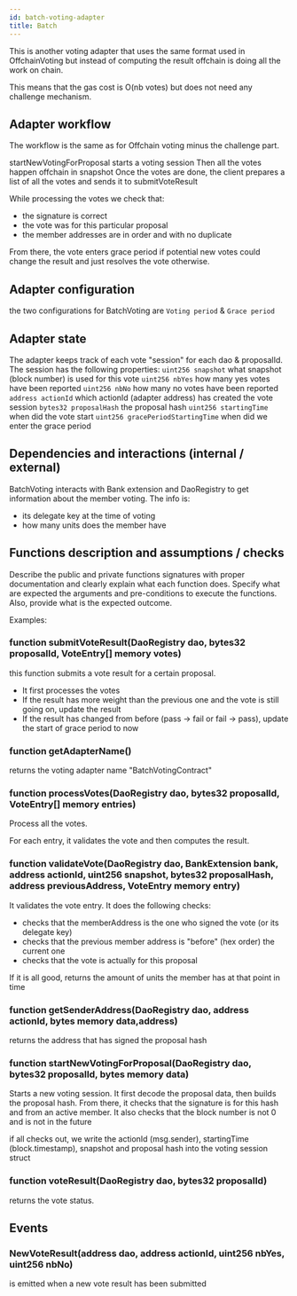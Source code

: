 ```yaml
---
id: batch-voting-adapter
title: Batch
---
```


This is another voting adapter that uses the same format used in OffchainVoting but instead of computing the result offchain is doing all the work on chain.

This means that the gas cost is O(nb votes) but does not need any challenge mechanism.

## Adapter workflow

The workflow is the same as for Offchain voting minus the challenge part.

startNewVotingForProposal starts a voting session
Then all the votes happen offchain in snapshot
Once the votes are done, the client prepares a list of all the votes and sends it to submitVoteResult

While processing the votes we check that:

- the signature is correct
- the vote was for this particular proposal
- the member addresses are in order and with no duplicate

From there, the vote enters grace period if potential new votes could change the result and just resolves the vote otherwise.

## Adapter configuration

the two configurations for BatchVoting are `Voting period` & `Grace period`

## Adapter state

The adapter keeps track of each vote "session" for each dao & proposalId.
The session has the following properties:
`uint256 snapshot` what snapshot (block number) is used for this vote
`uint256 nbYes` how many yes votes have been reported
`uint256 nbNo` how many no votes have been reported
`address actionId` which actionId (adapter address) has created the vote session
`bytes32 proposalHash` the proposal hash
`uint256 startingTime` when did the vote start
`uint256 gracePeriodStartingTime` when did we enter the grace period

## Dependencies and interactions (internal / external)

BatchVoting interacts with Bank extension and DaoRegistry to get information about the member voting.
The info is:

- its delegate key at the time of voting
- how many units does the member have

## Functions description and assumptions / checks

Describe the public and private functions signatures with proper documentation and clearly explain what each function does. Specify what are expected the arguments and pre-conditions to execute the functions. Also, provide what is the expected outcome.

Examples:

### function submitVoteResult(DaoRegistry dao, bytes32 proposalId, VoteEntry[] memory votes)

this function submits a vote result for a certain proposal.

- It first processes the votes
- If the result has more weight than the previous one and the vote is still going on, update the result
- If the result has changed from before (pass -> fail or fail -> pass), update the start of grace period to now

### function getAdapterName()

returns the voting adapter name "BatchVotingContract"

### function processVotes(DaoRegistry dao, bytes32 proposalId, VoteEntry[] memory entries)

Process all the votes.

For each entry, it validates the vote and then computes the result.

### function validateVote(DaoRegistry dao, BankExtension bank, address actionId, uint256 snapshot, bytes32 proposalHash, address previousAddress, VoteEntry memory entry)

It validates the vote entry.
It does the following checks:

- checks that the memberAddress is the one who signed the vote (or its delegate key)
- checks that the previous member address is "before" (hex order) the current one
- checks that the vote is actually for this proposal

If it is all good, returns the amount of units the member has at that point in time

### function getSenderAddress(DaoRegistry dao, address actionId, bytes memory data,address)

returns the address that has signed the proposal hash

### function startNewVotingForProposal(DaoRegistry dao, bytes32 proposalId, bytes memory data)

Starts a new voting session.
It first decode the proposal data, then builds the proposal hash.
From there, it checks that the signature is for this hash and from an active member.
It also checks that the block number is not 0 and is not in the future

if all checks out, we write the actionId (msg.sender), startingTime (block.timestamp), snapshot and proposal hash into the voting session struct

### function voteResult(DaoRegistry dao, bytes32 proposalId)

returns the vote status.

## Events

### NewVoteResult(address dao, address actionId, uint256 nbYes, uint256 nbNo)

is emitted when a new vote result has been submitted
